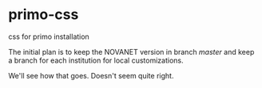primo-css
=========

css for primo installation

The initial plan is to keep the NOVANET version in branch _master_ and keep a branch for each institution for local customizations.

We'll see how that goes.  Doesn't seem quite right.

